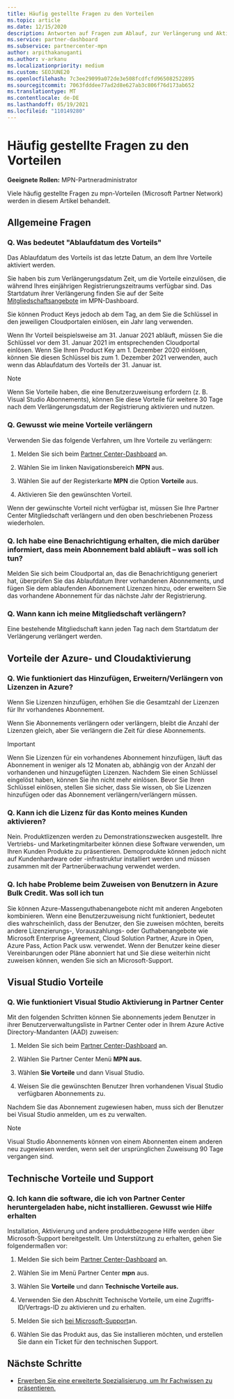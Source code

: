 ```yaml
---
title: Häufig gestellte Fragen zu den Vorteilen
ms.topic: article
ms.date: 12/15/2020
description: Antworten auf Fragen zum Ablauf, zur Verlängerung und Aktivierung von Lizenzen für Azure, Cloud, Visual Studio sowie zu technischen Vorteilen und Supportvorteilen
ms.service: partner-dashboard
ms.subservice: partnercenter-mpn
author: arpithakanuganti
ms.author: v-arkanu
ms.localizationpriority: medium
ms.custom: SEOJUNE20
ms.openlocfilehash: 7c3ee29099a072de3e508fcdfcfd965082522895
ms.sourcegitcommit: 7063fdddee77ad2d8e627ab3c806f76d173ab652
ms.translationtype: MT
ms.contentlocale: de-DE
ms.lasthandoff: 05/19/2021
ms.locfileid: "110149280"
---
```

# <a name="benefits-faq"></a>Häufig gestellte Fragen zu den Vorteilen

**Geeignete Rollen:** MPN-Partneradministrator

Viele häufig gestellte Fragen zu mpn-Vorteilen (Microsoft Partner Network) werden in diesem Artikel behandelt.


## <a name="general-questions"></a>Allgemeine Fragen

### <a name="q-what-does-benefit-expiry-date-mean"></a>Q. Was bedeutet "Ablaufdatum des Vorteils"

Das Ablaufdatum des Vorteils ist das letzte Datum, an dem Ihre Vorteile aktiviert werden.

Sie haben bis zum Verlängerungsdatum Zeit, um die Vorteile einzulösen, die während Ihres einjährigen Registrierungszeitraums verfügbar sind. Das Startdatum ihrer Verlängerung finden Sie auf der Seite [Mitgliedschaftsangebote](https://partner.microsoft.com/dashboard/mpn/offers) im MPN-Dashboard.

Sie können Product Keys jedoch ab dem Tag, an dem Sie die Schlüssel in den jeweiligen Cloudportalen einlösen, ein Jahr lang verwenden.

Wenn Ihr Vorteil beispielsweise am 31. Januar 2021 abläuft, müssen Sie die Schlüssel vor dem 31. Januar 2021 im entsprechenden Cloudportal einlösen. Wenn Sie Ihren Product Key am 1. Dezember 2020 einlösen, können Sie diesen Schlüssel bis zum 1. Dezember 2021 verwenden, auch wenn das Ablaufdatum des Vorteils der 31. Januar ist.

>[!NOTE]
>Wenn Sie Vorteile haben, die eine Benutzerzuweisung erfordern (z. B. Visual Studio Abonnements), können Sie diese Vorteile für weitere 30 Tage nach dem Verlängerungsdatum der Registrierung aktivieren und nutzen.

### <a name="q-how-do-i-renew-my-benefits"></a>Q. Gewusst wie meine Vorteile verlängern

Verwenden Sie das folgende Verfahren, um Ihre Vorteile zu verlängern:

1. Melden Sie sich beim [Partner Center-Dashboard](https://partner.microsoft.com/dashboard/) an.

2. Wählen Sie im linken Navigationsbereich **MPN** aus.

3. Wählen Sie auf der Registerkarte **MPN** die Option **Vorteile** aus.

4. Aktivieren Sie den gewünschten Vorteil.

Wenn der gewünschte Vorteil nicht verfügbar ist, müssen Sie Ihre Partner Center Mitgliedschaft verlängern und den oben beschriebenen Prozess wiederholen.

### <a name="q-i-received-a-notification-informing-me-that-my-subscription-is-expiring-soon---what-should-i-do"></a>Q. Ich habe eine Benachrichtigung erhalten, die mich darüber informiert, dass mein Abonnement bald abläuft – was soll ich tun?

Melden Sie sich beim Cloudportal an, das die Benachrichtigung generiert hat, überprüfen Sie das Ablaufdatum Ihrer vorhandenen Abonnements, und fügen Sie dem ablaufenden Abonnement Lizenzen hinzu, oder erweitern Sie das vorhandene Abonnement für das nächste Jahr der Registrierung.

### <a name="q-when-can-i-renew-my-membership"></a>Q. Wann kann ich meine Mitgliedschaft verlängern?

Eine bestehende Mitgliedschaft kann jeden Tag nach dem Startdatum der Verlängerung verlängert werden.

## <a name="azure-and-cloud-activation-benefits"></a>Vorteile der Azure- und Cloudaktivierung

### <a name="q-how-does-adding-extendingrenewing-licenses-work-on-azure"></a>Q. Wie funktioniert das Hinzufügen, Erweitern/Verlängern von Lizenzen in Azure?

Wenn Sie Lizenzen hinzufügen, erhöhen Sie die Gesamtzahl der Lizenzen für Ihr vorhandenes Abonnement.

Wenn Sie Abonnements verlängern oder verlängern, bleibt die Anzahl der Lizenzen gleich, aber Sie verlängern die Zeit für diese Abonnements.

>[!IMPORTANT]
>Wenn Sie Lizenzen für ein vorhandenes Abonnement hinzufügen, läuft das Abonnement in weniger als 12 Monaten ab, abhängig von der Anzahl der vorhandenen und hinzugefügten Lizenzen. Nachdem Sie einen Schlüssel eingelöst haben, können Sie ihn nicht mehr einlösen. Bevor Sie Ihren Schlüssel einlösen, stellen Sie sicher, dass Sie wissen, ob Sie Lizenzen hinzufügen oder das Abonnement verlängern/verlängern müssen.

### <a name="q-can-i-activate-the-license-on-my-customers-account"></a>Q. Kann ich die Lizenz für das Konto meines Kunden aktivieren?

Nein. Produktlizenzen werden zu Demonstrationszwecken ausgestellt. Ihre Vertriebs- und Marketingmitarbeiter können diese Software verwenden, um Ihren Kunden Produkte zu präsentieren. Demoprodukte können jedoch nicht auf Kundenhardware oder -infrastruktur installiert werden und müssen zusammen mit der Partnerüberwachung verwendet werden.

### <a name="q-im-having-trouble-assigning-users-in-azure-bulk-credit-what-should-i-do"></a>Q. Ich habe Probleme beim Zuweisen von Benutzern in Azure Bulk Credit. Was soll ich tun

Sie können Azure-Massenguthabenangebote nicht mit anderen Angeboten kombinieren. Wenn eine Benutzerzuweisung nicht funktioniert, bedeutet dies wahrscheinlich, dass der Benutzer, den Sie zuweisen möchten, bereits andere Lizenzierungs-, Vorauszahlungs- oder Guthabenangebote wie Microsoft Enterprise Agreement, Cloud Solution Partner, Azure in Open, Azure Pass, Action Pack usw. verwendet. Wenn der Benutzer keine dieser Vereinbarungen oder Pläne abonniert hat und Sie diese weiterhin nicht zuweisen können, wenden Sie sich an Microsoft-Support.

## <a name="visual-studio-benefits"></a>Visual Studio Vorteile

### <a name="q-how-does-visual-studio-activation-work-in-partner-center"></a>Q. Wie funktioniert Visual Studio Aktivierung in Partner Center

Mit den folgenden Schritten können Sie abonnements jedem Benutzer in ihrer Benutzerverwaltungsliste in Partner Center oder in Ihrem Azure Active Directory-Mandanten (AAD) zuweisen:

1. Melden Sie sich beim [Partner Center-Dashboard](https://partner.microsoft.com/dashboard/) an.

2. Wählen Sie Partner Center Menü **MPN aus.**

3. Wählen **Sie Vorteile** und dann Visual Studio. 

4. Weisen Sie die gewünschten Benutzer Ihren vorhandenen Visual Studio verfügbaren Abonnements zu.

Nachdem Sie das Abonnement zugewiesen haben, muss sich der Benutzer bei Visual Studio anmelden, um es zu verwalten.

>[!Note]
> Visual Studio Abonnements können von einem Abonnenten einem anderen neu zugewiesen werden, wenn seit der ursprünglichen Zuweisung 90 Tage vergangen sind.

## <a name="technical-benefits-and-support"></a>Technische Vorteile und Support

### <a name="q-i-cant-install-the-software-i-downloaded-from-partner-center-how-do-i-get-help"></a>Q. Ich kann die software, die ich von Partner Center heruntergeladen habe, nicht installieren. Gewusst wie Hilfe erhalten

Installation, Aktivierung und andere produktbezogene Hilfe werden über Microsoft-Support bereitgestellt. Um Unterstützung zu erhalten, gehen Sie folgendermaßen vor:

1. Melden Sie sich beim [Partner Center-Dashboard](https://partner.microsoft.com/dashboard/) an.

2. Wählen Sie im Menü Partner Center **mpn** aus.

3. Wählen Sie **Vorteile** und dann **Technische Vorteile aus.**

4. Verwenden Sie den Abschnitt Technische Vorteile, um eine Zugriffs-ID/Vertrags-ID zu aktivieren und zu erhalten.

5. Melden Sie sich [bei Microsoft-Support](https://support.microsoft.com/supportforbusiness/productselection)an.

6. Wählen Sie das Produkt aus, das Sie installieren möchten, und erstellen Sie dann ein Ticket für den technischen Support.

## <a name="next-steps"></a>Nächste Schritte

- [Erwerben Sie eine erweiterte Spezialisierung, um Ihr Fachwissen zu präsentieren.](advanced-specializations.md)